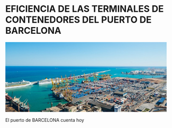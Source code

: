 # EFICIENCIA DE LAS TERMINALES DE CONTENEDORES DEL PUERTO DE BARCELONA
![Imagen puerto de BCN](https://github.com/Xavi1250/BCN_terminals_project/blob/main/Imagenes/Puerto-BCN.jpg)

El puerto de BARCELONA cuenta hoy
